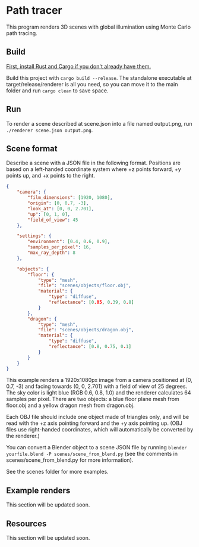 # Path tracer

This program renders 3D scenes with global illumination using Monte Carlo path tracing.

<!-- Best image here -->

## Build

[First, install Rust and Cargo if you don't already have them.](https://www.rust-lang.org/learn/get-started)

Build this project with `cargo build --release`. The standalone executable at target/release/renderer is all you need, so you can move it to the main folder and run `cargo clean` to save space.

## Run

To render a scene described at scene.json into a file named output.png, run `./renderer scene.json output.png`.

## Scene format

Describe a scene with a JSON file in the following format. Positions are based on a left-handed coordinate system where +z points forward, +y points up, and +x points to the right.

```json
{
    "camera": {
        "film_dimensions": [1920, 1080], 
        "origin": [0, 0.7, -3],
        "look_at": [0, 0, 2.701],
        "up": [0, 1, 0],
        "field_of_view": 45
    },

    "settings": {
        "environment": [0.4, 0.6, 0.9],
        "samples_per_pixel": 16,
        "max_ray_depth": 8
    },

    "objects": {
        "floor": {
            "type": "mesh",
            "file": "scenes/objects/floor.obj",
            "material": {
                "type": "diffuse",
                "reflectance": [0.05, 0.39, 0.8]
            }
        },
        "dragon": {
            "type": "mesh",
            "file": "scenes/objects/dragon.obj",
            "material": {
                "type": "diffuse",
                "reflectance": [0.8, 0.75, 0.1]
            }
        }
    }
}
```

This example renders a 1920x1080px image from a camera positioned at (0, 0.7, -3) and facing towards (0, 0, 2.701) with a field of view of 25 degrees. The sky color is light blue (RGB 0.6, 0.8, 1.0) and the renderer calculates 64 samples per pixel. There are two objects: a blue floor plane mesh from floor.obj and a yellow dragon mesh from dragon.obj.

Each OBJ file should include one object made of triangles only, and will be read with the +z axis pointing forward and the +y axis pointing up. (OBJ files use right-handed coordinates, which will automatically be converted by the renderer.)

You can convert a Blender object to a scene JSON file by running `blender yourfile.blend -P scenes/scene_from_blend.py` (see the comments in scenes/scene_from_blend.py for more information).

See the scenes folder for more examples.

## Example renders

This section will be updated soon.
<!-- Update this with images and details, render times, comparisons, etc -->

## Resources

This section will be updated soon.
<!-- Sources and more (also remember to comment and neaten code) -->

